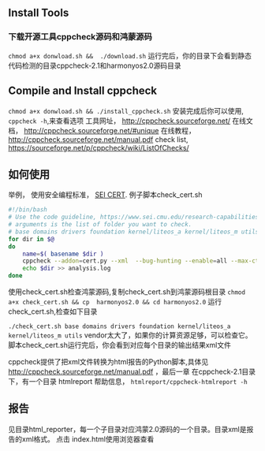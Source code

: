 ## Install Tools
### 下载开源工具cppcheck源码和鸿蒙源码

`chmod a+x donwload.sh &&  ./download.sh`
运行完后，你的目录下会看到静态代码检测的目录cppcheck-2.1和harmonyos2.0源码目录

## Compile and Install cppcheck
`chmod a+x donwload.sh && ./install_cppcheck.sh`
安装完成后你可以使用, `cppcheck -h`,来查看选项
工具网址， http://cppcheck.sourceforge.net/
在线文档， http://cppcheck.sourceforge.net/#unique
在线教程， http://cppcheck.sourceforge.net/manual.pdf
check list, https://sourceforge.net/p/cppcheck/wiki/ListOfChecks/


## 如何使用
举例， 使用安全编程标准， [SEI CERT](https://www.sei.cmu.edu/research-capabilities/all-work/display.cfm?customel_datapageid_4050=21274).
例子脚本check_cert.sh
```bash
#!/bin/bash
# Use the code guideline, https://www.sei.cmu.edu/research-capabilities/all-work/display.cfm?customel_datapageid_4050=21274  to check 
# arguments is the list of folder you want to check.
# base domains drivers foundation kernel/liteos_a kernel/liteos_m utils vendor
for dir in $@
do
	name=$( basename $dir )
	cppcheck --addon=cert.py --xml  --bug-hunting --enable=all --max-ctu-depth=6  --output-file=${name}_report.xml -I . --config-exclude=third_party/ ${dir}
	echo $dir >> analysis.log
done
```
使用check_cert.sh检查鸿蒙源码,复制check_cert.sh到鸿蒙源码根目录
`chmod a+x check_cert.sh && cp  harmonyos2.0 && cd harmonyos2.0`
运行check_cert.sh,检查如下目录

`./check_cert.sh base domains drivers foundation kernel/liteos_a kernel/liteos_m utils`
vendor太大了，如果你的计算资源足够，可以检查它。
脚本check_cert.sh运行完后，你会看到对应每个目录的输出结果xml文件


cppcheck提供了把xml文件转换为html报告的Python脚本,具体见 http://cppcheck.sourceforge.net/manual.pdf ，最后一章
在cppcheck-2.1目录下，有一个目录 htmlreport
帮助信息， `htmlreport/cppcheck-htmlreport -h`

## 报告
见目录html_reporter，每一个子目录对应鸿蒙2.0源码的一个目录。目录xml是报告的xml格式。
点击 index.html使用浏览器查看
